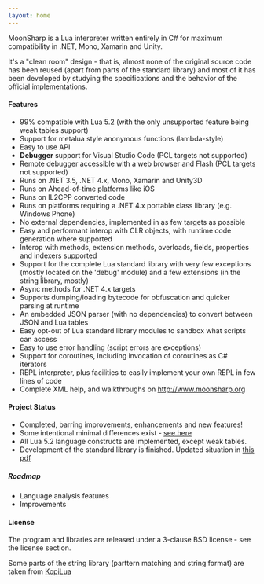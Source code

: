 ```yaml
---
layout: home
---
```


MoonSharp is a Lua interpreter written entirely in C# for maximum compatibility in .NET, Mono, Xamarin and Unity.

It's a "clean room" design - that is, almost none of the original source code has been reused (apart from parts of the standard
library) and most of it has been developed by studying the specifications and the behavior of the official implementations.



#### Features
* 99% compatible with Lua 5.2 (with the only unsupported feature being weak tables support) 
* Support for metalua style anonymous functions (lambda-style)
* Easy to use API
* **Debugger** support for Visual Studio Code (PCL targets not supported)
* Remote debugger accessible with a web browser and Flash (PCL targets not supported)
* Runs on .NET 3.5, .NET 4.x, Mono, Xamarin and Unity3D
* Runs on Ahead-of-time platforms like iOS
* Runs on IL2CPP converted code
* Runs on platforms requiring a .NET 4.x portable class library (e.g. Windows Phone)
* No external dependencies, implemented in as few targets as possible
* Easy and performant interop with CLR objects, with runtime code generation where supported
* Interop with methods, extension methods, overloads, fields, properties and indexers supported
* Support for the complete Lua standard library with very few exceptions (mostly located on the 'debug' module) and a few extensions (in the string library, mostly)
* Async methods for .NET 4.x targets
* Supports dumping/loading bytecode for obfuscation and quicker parsing at runtime
* An embedded JSON parser (with no dependencies) to convert between JSON and Lua tables
* Easy opt-out of Lua standard library modules to sandbox what scripts can access
* Easy to use error handling (script errors are exceptions)
* Support for coroutines, including invocation of coroutines as C# iterators 
* REPL interpreter, plus facilities to easily implement your own REPL in few lines of code
* Complete XML help, and walkthroughs on http://www.moonsharp.org




#### Project Status

* Completed, barring improvements, enhancements and new features!
* Some intentional minimal differences exist - [see here](moonluadifferences.html)
* All Lua 5.2 language constructs are implemented, except weak tables.
* Development of the standard library is finished. Updated situation in [this pdf](http://www.moonsharp.org/MoonSharpStdLib.pdf)
 

##### Roadmap

* Language analysis features
* Improvements
 

 
#### License

The program and libraries are released under a 3-clause BSD license - see the license section.

Some parts of the string library (parttern matching and string.format) are taken from [KopiLua](https://github.com/NLua/KopiLua)
